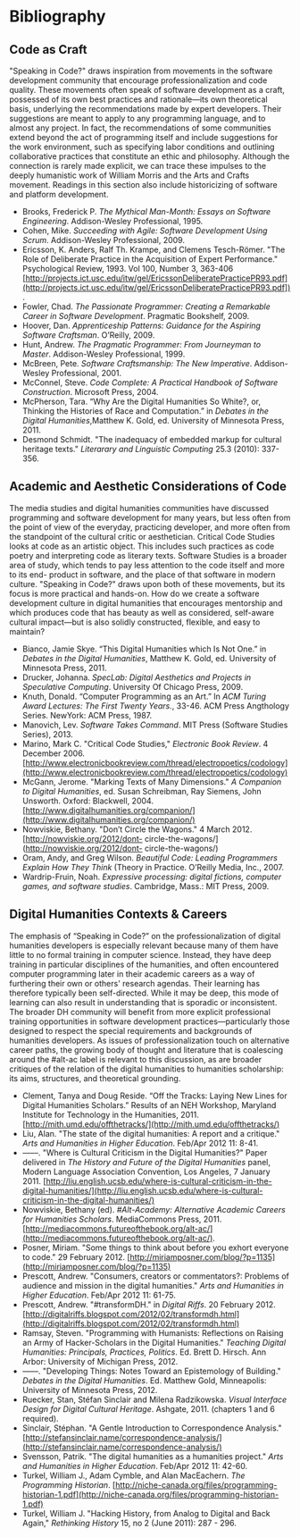 # Bibliography

## Code as Craft

"Speaking in Code?" draws inspiration from movements in the software development community that encourage professionalization and code quality. These movements often speak of software development as a craft, possessed of its own best practices and rationale—its own theoretical basis, underlying the recommendations made by expert developers. Their suggestions are meant to apply to any programming language, and to almost any project. In fact, the recommendations of some communities extend beyond the act of programming itself and include suggestions for the work environment, such as specifying labor conditions and outlining collaborative practices that constitute an ethic and philosophy. Although the connection is rarely made explicit, we can trace these impulses to the deeply humanistic work of William Morris and the Arts and Crafts movement. Readings in this section also include historicizing of software and platform development.

* Brooks, Frederick P. *The Mythical Man-Month: Essays on Software Engineering*. Addison-Wesley Professional, 1995.
* Cohen, Mike. *Succeeding with Agile: Software Development Using Scrum*. Addison-Wesley Professional, 2009.
* Ericsson, K. Anders, Ralf Th. Krampe, and Clemens Tesch-Römer. "The Role of Deliberate Practice in the Acquisition of Expert Performance." Psychological Review, 1993. Vol 100, Number 3, 363-406 [http://projects.ict.usc.edu/itw/gel/EricssonDeliberatePracticePR93.pdf](http://projects.ict.usc.edu/itw/gel/EricssonDeliberatePracticePR93.pdf]).
* Fowler, Chad. *The Passionate Programmer: Creating a Remarkable Career in Software Development*. Pragmatic Bookshelf, 2009.
* Hoover, Dan. *Apprenticeship Patterns: Guidance for the Aspiring Software Craftsman*. O’Reilly, 2009.
* Hunt, Andrew. *The Pragmatic Programmer: From Journeyman to Master*. Addison-Wesley Professional, 1999.
* McBreen, Pete. *Software Craftsmanship: The New Imperative*. Addison-Wesley Professional, 2001.
* McConnel, Steve. *Code Complete: A Practical Handbook of Software Construction*. Microsoft Press, 2004.
* McPherson, Tara. “Why Are the Digital Humanities So White?, or, Thinking the Histories of Race and Computation.” in *Debates in the Digital Humanities*,Matthew K. Gold, ed. University of Minnesota Press, 2011.
* Desmond Schmidt. "The inadequacy of embedded markup for cultural heritage texts." *Literarary and Linguistic Computing* 25.3 (2010): 337-356.

## Academic and Aesthetic Considerations of Code

The media studies and digital humanities communities have discussed programming and software development for many years, but less often from the point of view of the everyday, practicing developer, and more often from the standpoint of the cultural critic or aesthetician. Critical Code Studies looks at code as an artistic object. This includes such practices as code poetry and interpreting code as literary texts. Software Studies is a broader area of study, which tends to pay less attention to the code itself and more to its end- product in software, and the place of that software in modern culture. "Speaking in Code?" draws upon both of these movements, but its focus is more practical and hands-on. How do we create a software development culture in digital humanities that encourages mentorship and which produces code that has beauty as well as considered, self-aware cultural impact—but is also solidly constructed, flexible, and easy to maintain?

* Bianco, Jamie Skye. “This Digital Humanities which Is Not One.” in *Debates in the Digital Humanities*, Matthew K. Gold, ed. University of Minnesota Press, 2011.
* Drucker, Johanna. *SpecLab: Digital Aesthetics and Projects in Speculative Computing*. University Of Chicago Press, 2009.
* Knuth, Donald. “Computer Programming as an Art.” In *ACM Turing Award Lectures: The First Twenty Years.*, 33-46. ACM Press Angthology Series. NewYork: ACM Press, 1987.
* Manovich, Lev. *Software Takes Command*. MIT Press (Software Studies Series), 2013.
* Marino, Mark C. "Critical Code Studies," *Electronic Book Review*. 4 December 2006. [http://www.electronicbookreview.com/thread/electropoetics/codology](http://www.electronicbookreview.com/thread/electropoetics/codology)
* McGann, Jerome. "Marking Texts of Many Dimensions." *A Companion to Digital Humanities*, ed. Susan Schreibman, Ray Siemens, John Unsworth. Oxford: Blackwell, 2004. [http://www.digitalhumanities.org/companion/](http://www.digitalhumanities.org/companion/)
* Nowviskie, Bethany. "Don’t Circle the Wagons." 4 March 2012. [http://nowviskie.org/2012/dont- circle-the-wagons/](http://nowviskie.org/2012/dont- circle-the-wagons/)
* Oram, Andy, and Greg Wilson. *Beautiful Code: Leading Programmers Explain How They Think* (Theory in Practice. O’Reilly Media, Inc., 2007.
* Wardrip-Fruin, Noah. *Expressive processing: digital fictions, computer games, and software studies*. Cambridge, Mass.: MIT Press, 2009.

## Digital Humanities Contexts & Careers

The emphasis of “Speaking in Code?” on the professionalization of digital humanities developers is especially relevant because many of them have little to no formal training in computer science. Instead, they have deep training in particular disciplines of the humanities, and often encountered computer programming later in their academic careers as a way of furthering their own or others' research agendas. Their learning has therefore typically been self-directed. While it may be deep, this mode of learning can also result in understanding that is sporadic or inconsistent. The broader DH community will benefit from more explicit professional training opportunities in software development practices—particularly those designed to respect the special requirements and backgrounds of humanities developers. As issues of professionalization touch on alternative career paths, the growing body of thought and literature that is coalescing around the #alt-ac label is relevant to this discussion, as are broader critiques of the relation of the digital humanities to humanities scholarship: its aims, structures, and theoretical grounding.

* Clement, Tanya and Doug Reside. “Off the Tracks: Laying New Lines for Digital Humanities Scholars.” Results of an NEH Workshop, Maryland Institute for Technology in the Humanities, 2011. [http://mith.umd.edu/offthetracks/](http://mith.umd.edu/offthetracks/)
* Liu, Alan. "The state of the digital humanities: A report and a critique." *Arts and Humanities in Higher Education*. Feb/Apr 2012 11: 8-41.
* ––––. "Where is Cultural Criticism in the Digital Humanities?" Paper delivered in *The History and Future of the Digital Humanities* panel, Modern Language Association Convention, Los Angeles, 7 January 2011. [http://liu.english.ucsb.edu/where-is-cultural-criticism-in-the-digital-humanities/](http://liu.english.ucsb.edu/where-is-cultural-criticism-in-the-digital-humanities/)
* Nowviskie, Bethany (ed). *#Alt-Academy: Alternative Academic Careers for Humanities Scholars*. MediaCommons Press, 2011. [http://mediacommons.futureofthebook.org/alt-ac/](http://mediacommons.futureofthebook.org/alt-ac/).
* Posner, Miriam. "Some things to think about before you exhort everyone to code." 29 February 2012. [http://miriamposner.com/blog/?p=1135](http://miriamposner.com/blog/?p=1135)
* Prescott, Andrew. "Consumers, creators or commentators?: Problems of audience and mission in the digital humanities." *Arts and Humanities in Higher Education*. Feb/Apr 2012 11: 61-75.
* Prescott, Andrew. "#transformDH." in *Digital Riffs*. 20 February 2012. [http://digitalriffs.blogspot.com/2012/02/transformdh.html](http://digitalriffs.blogspot.com/2012/02/transformdh.html)
* Ramsay, Steven. "Programming with Humanists: Reflections on Raising an Army of Hacker-Scholars in the Digital Humanities." *Teaching Digital Humanities: Principals, Practices, Politics*. Ed. Brett D. Hirsch. Ann Arbor: University of Michigan Press, 2012.
* ––––. "Developing Things: Notes Toward an Epistemology of Building." *Debates in the Digital Humanities*. Ed. Matthew Gold, Minneapolis: University of Minnesota Press, 2012.
* Ruecker, Stan, Stéfan Sinclair and Milena Radzikowska.  *Visual Interface Design for Digital Cultural Heritage*. Ashgate, 2011. (chapters 1 and 6 required).
* Sinclair, Stéphan. "A Gentle Introduction to Correspondence Analysis."
  [http://stefansinclair.name/correspondence-analysis/](http://stefansinclair.name/correspondence-analysis/)
* Svensson, Patrik. "The digital humanities as a humanities project." *Arts and Humanities in Higher Education*. Feb/Apr 2012 11: 42-60.
* Turkel, William J., Adam Cymble, and Alan MacEachern. *The Programming Historian*. [http://niche-canada.org/files/programming-historian-1.pdf](http://niche-canada.org/files/programming-historian-1.pdf)
* Turkel, William J. "Hacking History, from Analog to Digital and Back Again," *Rethinking History* 15, no 2 (June 2011): 287 - 296.

